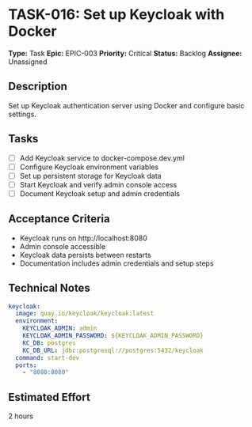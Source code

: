 # TASK-016: Set up Keycloak with Docker

**Type:** Task
**Epic:** EPIC-003
**Priority:** Critical
**Status:** Backlog
**Assignee:** Unassigned

## Description
Set up Keycloak authentication server using Docker and configure basic settings.

## Tasks
- [ ] Add Keycloak service to docker-compose.dev.yml
- [ ] Configure Keycloak environment variables
- [ ] Set up persistent storage for Keycloak data
- [ ] Start Keycloak and verify admin console access
- [ ] Document Keycloak setup and admin credentials

## Acceptance Criteria
- Keycloak runs on http://localhost:8080
- Admin console accessible
- Keycloak data persists between restarts
- Documentation includes admin credentials and setup steps

## Technical Notes
```yaml
keycloak:
  image: quay.io/keycloak/keycloak:latest
  environment:
    KEYCLOAK_ADMIN: admin
    KEYCLOAK_ADMIN_PASSWORD: ${KEYCLOAK_ADMIN_PASSWORD}
    KC_DB: postgres
    KC_DB_URL: jdbc:postgresql://postgres:5432/keycloak
  command: start-dev
  ports:
    - "8080:8080"
```

## Estimated Effort
2 hours
